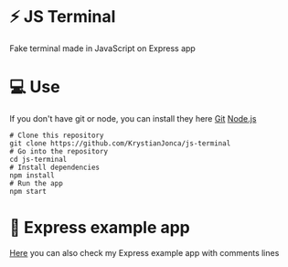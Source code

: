 # :zap: JS Terminal
Fake terminal made in JavaScript on Express app
# :computer: Use
If you don't have git or node, you can install they here [Git](https://git-scm.com/downloads "Git") [Node.js](https://nodejs.org/en/download/ "Node.js") 

    # Clone this repository
    git clone https://github.com/KrystianJonca/js-terminal
    # Go into the repository
    cd js-terminal
    # Install dependencies
    npm install
    # Run the app
    npm start
    
# :paperclip: Express example app
[Here](https://github.com/KrystianJonca/ExpressExampleApp "Here") you can also check my Express example app with comments lines
